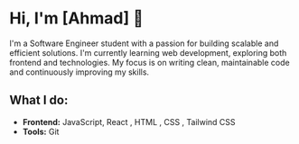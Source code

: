 # Hi, I'm [Ahmad] 👋

I'm a Software Engineer student with a passion for building scalable and efficient solutions. I'm currently learning web development, exploring both frontend and  technologies. My focus is on writing clean, maintainable code and continuously improving my skills.

## What I do:
- **Frontend:** JavaScript, React , HTML , CSS , Tailwind CSS
- **Tools:** Git



<!--START_SECTION:SHOW_LANGUAGE-->
<!--END_SECTION:SHOW_LANGUAGE-->

<!--START_SECTION:waka-->
<!--END_SECTION:waka-->

<!--
**lemix7/lemix7** is a ✨ _special_ ✨ repository because its `README.md` (this file) appears on your GitHub profile.

Here are some ideas to get you started:

- 🔭 I’m currently working on ...
- 🌱 I’m currently learning ...
- 👯 I’m looking to collaborate on ...
- 🤔 I’m looking for help with ...
- 💬 Ask me about ...
- 📫 How to reach me: ...
- 😄 Pronouns: ...
- ⚡ Fun fact: ...
-->
